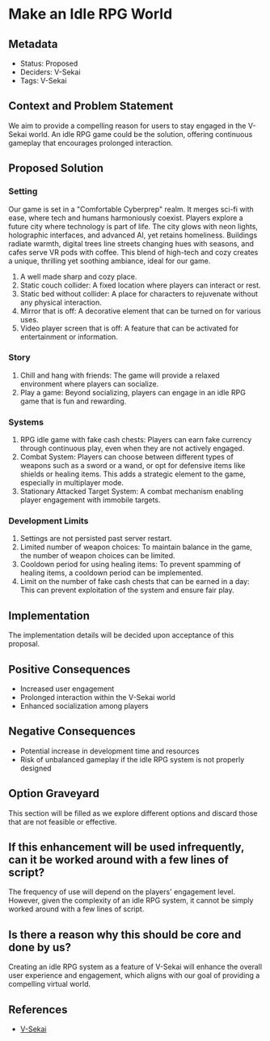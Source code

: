 # Make an Idle RPG World

## Metadata

- Status: Proposed 
- Deciders: V-Sekai
- Tags: V-Sekai

## Context and Problem Statement

We aim to provide a compelling reason for users to stay engaged in the V-Sekai world. An idle RPG game could be the solution, offering continuous gameplay that encourages prolonged interaction.

## Proposed Solution

### Setting

Our game is set in a "Comfortable Cyberprep" realm. It merges sci-fi with ease, where tech and humans harmoniously coexist. Players explore a future city where technology is part of life. The city glows with neon lights, holographic interfaces, and advanced AI, yet retains homeliness. Buildings radiate warmth, digital trees line streets changing hues with seasons, and cafes serve VR pods with coffee. This blend of high-tech and cozy creates a unique, thrilling yet soothing ambiance, ideal for our game.

1. A well made sharp and cozy place.
2. Static couch collider: A fixed location where players can interact or rest.
3. Static bed without collider: A place for characters to rejuvenate without any physical interaction.
4. Mirror that is off: A decorative element that can be turned on for various uses.
5. Video player screen that is off: A feature that can be activated for entertainment or information.

### Story

1. Chill and hang with friends: The game will provide a relaxed environment where players can socialize.
2. Play a game: Beyond socializing, players can engage in an idle RPG game that is fun and rewarding.

### Systems

1. RPG idle game with fake cash chests: Players can earn fake currency through continuous play, even when they are not actively engaged.
2. Combat System: Players can choose between different types of weapons such as a sword or a wand, or opt for defensive items like shields or healing items. This adds a strategic element to the game, especially in multiplayer mode.
3. Stationary Attacked Target System: A combat mechanism enabling player engagement with immobile targets.

### Development Limits

1. Settings are not persisted past server restart.
2. Limited number of weapon choices: To maintain balance in the game, the number of weapon choices can be limited.
3. Cooldown period for using healing items: To prevent spamming of healing items, a cooldown period can be implemented.
4. Limit on the number of fake cash chests that can be earned in a day: This can prevent exploitation of the system and ensure fair play.

## Implementation

The implementation details will be decided upon acceptance of this proposal.

## Positive Consequences

- Increased user engagement
- Prolonged interaction within the V-Sekai world
- Enhanced socialization among players

## Negative Consequences

- Potential increase in development time and resources
- Risk of unbalanced gameplay if the idle RPG system is not properly designed

## Option Graveyard

This section will be filled as we explore different options and discard those that are not feasible or effective.

## If this enhancement will be used infrequently, can it be worked around with a few lines of script?

The frequency of use will depend on the players' engagement level. However, given the complexity of an idle RPG system, it cannot be simply worked around with a few lines of script.

## Is there a reason why this should be core and done by us?

Creating an idle RPG system as a feature of V-Sekai will enhance the overall user experience and engagement, which aligns with our goal of providing a compelling virtual world.

## References

- [V-Sekai](https://v-sekai.org/)
